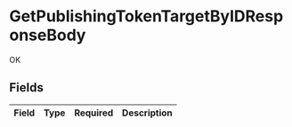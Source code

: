 # GetPublishingTokenTargetByIDResponseBody

OK


## Fields

| Field       | Type        | Required    | Description |
| ----------- | ----------- | ----------- | ----------- |